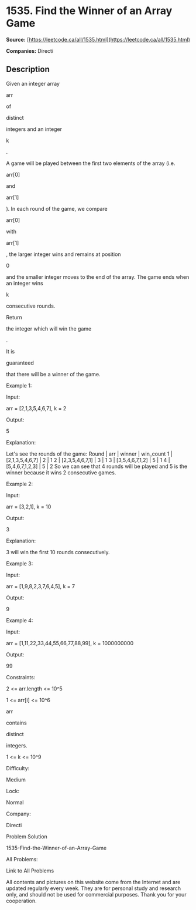 # 1535. Find the Winner of an Array Game

**Source:** [https://leetcode.ca/all/1535.html](https://leetcode.ca/all/1535.html)

**Companies:** Directi

## Description

Given an integer array

arr

of

distinct

integers and an
            integer

k

.

A game will be played between the first two elements of the array (i.e.

arr[0]

and

arr[1]

). In each round of the game, we compare

arr[0]

with

arr[1]

, the larger integer wins and
                remains at position

0

and the smaller integer moves to the end of the
                array. The game ends when an integer wins

k

consecutive rounds.

Return

the integer which will win the game

.

It is

guaranteed

that there will be a winner of the game.

Example 1:

Input:

arr = [2,1,3,5,4,6,7], k = 2

Output:

5

Explanation:

Let's see the rounds of the game:
Round |       arr       | winner | win_count
  1   | [2,1,3,5,4,6,7] | 2      | 1
  2   | [2,3,5,4,6,7,1] | 3      | 1
  3   | [3,5,4,6,7,1,2] | 5      | 1
  4   | [5,4,6,7,1,2,3] | 5      | 2
So we can see that 4 rounds will be played and 5 is the winner because it wins 2 consecutive games.

Example 2:

Input:

arr = [3,2,1], k = 10

Output:

3

Explanation:

3 will win the first 10 rounds consecutively.

Example 3:

Input:

arr = [1,9,8,2,3,7,6,4,5], k = 7

Output:

9

Example 4:

Input:

arr = [1,11,22,33,44,55,66,77,88,99], k = 1000000000

Output:

99

Constraints:

2 <= arr.length <= 10^5

1 <= arr[i] <= 10^6

arr

contains

distinct

integers.

1 <= k <= 10^9

Difficulty:

Medium

Lock:

Normal

Company:

Directi

Problem Solution

1535-Find-the-Winner-of-an-Array-Game

All Problems:

Link to All Problems

All contents and pictures on this website come from the Internet and are updated regularly every week. They are for personal study and research only, and should not be used for commercial purposes. Thank you for your cooperation.

